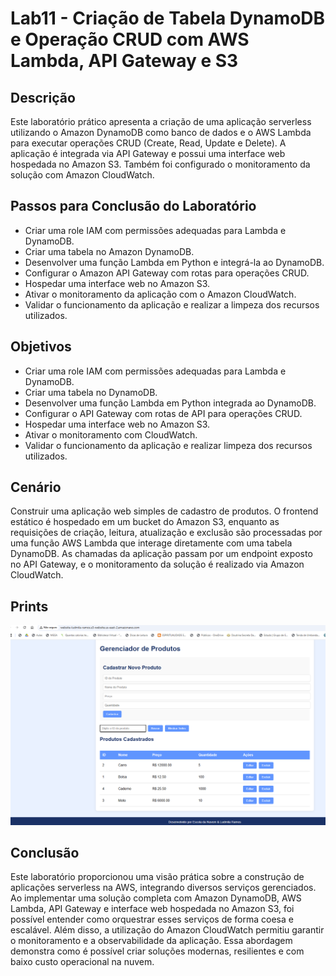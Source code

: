 # Lab11 - Criação de Tabela DynamoDB e Operação CRUD com AWS Lambda, API Gateway e S3

## Descrição

Este laboratório prático apresenta a criação de uma aplicação serverless utilizando o Amazon DynamoDB como banco de dados e o AWS Lambda para executar operações CRUD (Create, Read, Update e Delete). A aplicação é integrada via API Gateway e possui uma interface web hospedada no Amazon S3. Também foi configurado o monitoramento da solução com Amazon CloudWatch.

## Passos para Conclusão do Laboratório

- Criar uma role IAM com permissões adequadas para Lambda e DynamoDB.
- Criar uma tabela no Amazon DynamoDB.
- Desenvolver uma função Lambda em Python e integrá-la ao DynamoDB.
- Configurar o Amazon API Gateway com rotas para operações CRUD.
- Hospedar uma interface web no Amazon S3.
- Ativar o monitoramento da aplicação com o Amazon CloudWatch.
- Validar o funcionamento da aplicação e realizar a limpeza dos recursos utilizados.

## Objetivos

- Criar uma role IAM com permissões adequadas para Lambda e DynamoDB.
- Criar uma tabela no DynamoDB.
- Desenvolver uma função Lambda em Python integrada ao DynamoDB.
- Configurar o API Gateway com rotas de API para operações CRUD.
- Hospedar uma interface web no Amazon S3.
- Ativar o monitoramento com CloudWatch.
- Validar o funcionamento da aplicação e realizar limpeza dos recursos utilizados.

## Cenário

Construir uma aplicação web simples de cadastro de produtos. O frontend estático é hospedado em um bucket do Amazon S3, enquanto as requisições de criação, leitura, atualização e exclusão são processadas por uma função AWS Lambda que interage diretamente com uma tabela DynamoDB. As chamadas da aplicação passam por um endpoint exposto no API Gateway, e o monitoramento da solução é realizado via Amazon CloudWatch.


## Prints

![Aplicação Web Funcionando](lab11-site.png)


## Conclusão

Este laboratório proporcionou uma visão prática sobre a construção de aplicações serverless na AWS, integrando diversos serviços gerenciados. Ao implementar uma solução completa com Amazon DynamoDB, AWS Lambda, API Gateway e interface web hospedada no Amazon S3, foi possível entender como orquestrar esses serviços de forma coesa e escalável. Além disso, a utilização do Amazon CloudWatch permitiu garantir o monitoramento e a observabilidade da aplicação. Essa abordagem demonstra como é possível criar soluções modernas, resilientes e com baixo custo operacional na nuvem.


